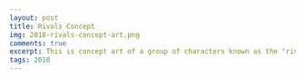 ```yaml
---
layout: post
title: Rivals Concept
img: 2018-rivals-concept-art.png
comments: true
excerpt: This is concept art of a group of characters known as the "rivals", who were created for a video game that I wanted to create as a project for a University class. They are all based on different animals.
tags: 2018
---
```

